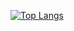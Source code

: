 [![Top Langs](https://github-readme-stats.vercel.app/api/top-langs/?username=oihugu&theme=tokyonight&hide=TeX,HTML)](https://github.com/oihugu/)
<!--
**oihugu/oihugu** is a ✨ _special_ ✨ repository because its `README.md` (this file) appears on your GitHub profile.

Here are some ideas to get you started:

- 🔭 I’m currently working on ...
- 🌱 I’m currently learning ...
- 👯 I’m looking to collaborate on ...
- 🤔 I’m looking for help with ...
- 💬 Ask me about ...
- 📫 How to reach me: ...
- 😄 Pronouns: ...
- ⚡ Fun fact: ...
-->
